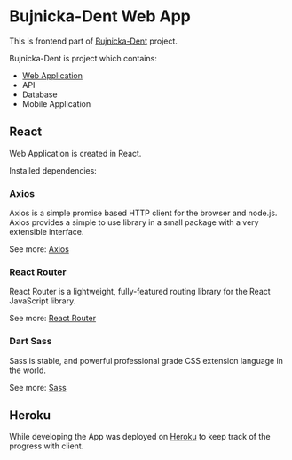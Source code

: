 # Bujnicka-Dent Web App

This is frontend part of [Bujnicka-Dent](https://bujnicka-dent.herokuapp.com/) project.

Bujnicka-Dent is project which contains:
- [Web Application](https://github.com/ArtoszBart/bujnicka-dent)
- API
- Database
- Mobile Application

## React

Web Application is created in React.

Installed dependencies:

### Axios
Axios is a simple promise based HTTP client for the browser and node.js. Axios provides a simple to use library in a small package with a very extensible interface.

See more: [Axios](https://axios-http.com/)

### React Router
React Router is a lightweight, fully-featured routing library for the React JavaScript library.

See more: [React Router](https://reactrouter.com/)

### Dart Sass
Sass is stable, and powerful professional grade CSS extension language in the world.

See more: [Sass](https://sass-lang.com/)


## Heroku

While developing the App was deployed on [Heroku](https://www.heroku.com) to keep track of the progress with client.
